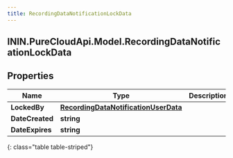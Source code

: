 ```yaml
---
title: RecordingDataNotificationLockData
---
```

## ININ.PureCloudApi.Model.RecordingDataNotificationLockData

## Properties

|Name | Type | Description | Notes|
|------------ | ------------- | ------------- | -------------|
| **LockedBy** | [**RecordingDataNotificationUserData**](RecordingDataNotificationUserData.html) |  | [optional] |
| **DateCreated** | **string** |  | [optional] |
| **DateExpires** | **string** |  | [optional] |
{: class="table table-striped"}


